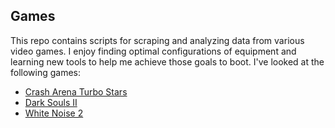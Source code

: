 ## Games

This repo contains scripts for scraping and analyzing data from various video
games. I enjoy finding optimal configurations of equipment and learning new
tools to help me achieve those goals to boot. I've looked at the following
games:

* [Crash Arena Turbo Stars](https://www.catsthegame.com)
* [Dark Souls II](https://www.bandainamcoent.com/agecheck?redirect_uri=%2Fgames%2Fdark-souls-ii)
* [White Noise 2](https://www.milkstonestudios.com/games/white-noise-2/)
